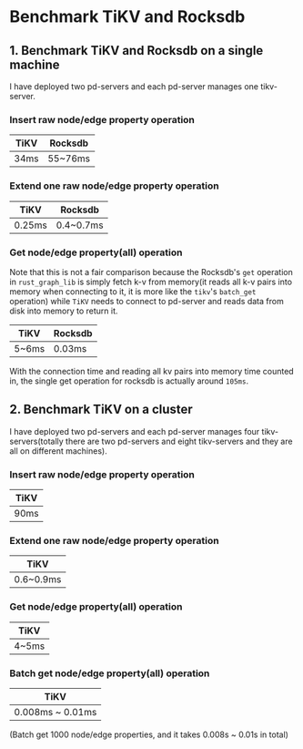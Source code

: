 # Benchmark TiKV and Rocksdb

## 1. Benchmark TiKV and Rocksdb on a single machine
I have deployed two pd-servers and each pd-server manages one tikv-server.

### Insert raw node/edge property operation 
|    TiKV     |     Rocksdb   |
|------------ |---------------|
|     34ms    |     55~76ms   |

### Extend one raw node/edge property operation
|  TiKV   |    Rocksdb      |
|---------|-----------------|
|  0.25ms |    0.4~0.7ms    |

### Get node/edge property(all) operation
Note that this is not a fair comparison because the Rocksdb's `get` operation in `rust_graph_lib` is simply fetch k-v from memory(it reads all k-v pairs into memory when connecting to it, it is more like the `tikv`'s `batch_get` operation) while `TiKV` needs to connect to pd-server and reads data from disk into memory to return it.

|  TiKV  |    Rocksdb    |
|--------|---------------|
|  5~6ms |    0.03ms     |

With the connection time and reading all kv pairs into memory time counted in, the single get operation for rocksdb is actually around `105ms`.

## 2. Benchmark TiKV on a cluster
I have deployed two pd-servers and each pd-server manages four tikv-servers(totally there are two pd-servers and eight tikv-servers and they are all on different machines).

### Insert raw node/edge property operation 
|    TiKV     |   
|------------ |
|     90ms    | 

### Extend one raw node/edge property operation
|    TiKV    |
|------------|
|  0.6~0.9ms | 

### Get node/edge property(all) operation
|  TiKV  |
|--------|
|  4~5ms |

### Batch get node/edge property(all) operation
|       TiKV        |
|-------------------|
|  0.008ms ~ 0.01ms |
(Batch get 1000 node/edge properties, and it takes 0.008s ~ 0.01s in total)

